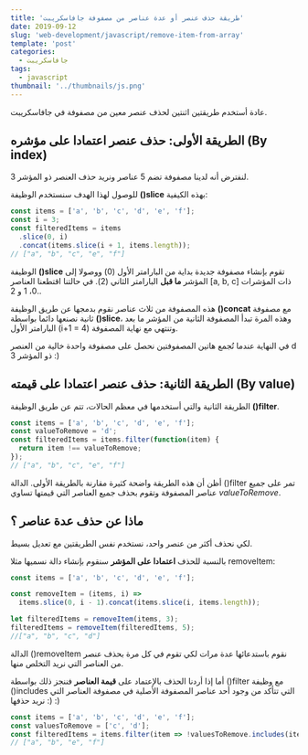 ```yaml
---
title: 'طريقة حذف عنصر أو عدة عناصر من مصفوفة جافاسكريبت'
date: 2019-09-12
slug: 'web-development/javascript/remove-item-from-array'
template: 'post'
categories:
  - جافاسكريبت
tags:
  - javascript
thumbnail: '../thumbnails/js.png'
---
```


عادة أستخدم طريقتين اثنتين لحذف عنصر معين من مصفوفة في جافاسكريبت.

## الطريقة الأولى: حذف عنصر اعتمادا على مؤشره (By index)

لنفترض أنه لدينا مصفوفة تضم 5 عناصر ونريد حذف العنصر ذو المؤشر 3.

للوصول لهذا الهدف سنستخدم الوظيفة **()slice** بهذه الكيفية:

```js
const items = ['a', 'b', 'c', 'd', 'e', 'f'];
const i = 3;
const filteredItems = items
  .slice(0, i)
  .concat(items.slice(i + 1, items.length));
// ["a", "b", "c", "e", "f"]
```

الوظيفة **()slice** تقوم بإنشاء مصفوفة جديدة بداية من البارامتر الأول (0) ووصولا إلى المؤشر **ما قبل** البارامتر الثاني (2). في حالتنا اقتطعنا العناصر [a, b, c] ذات المؤشرات .0، 1 و 2.

هذه المصفوفة من ثلاث عناصر نقوم بدمجها عن طريق الوظيفة **()concat** مع مصفوفة ثانية نصنعها دائما بواسطة **()slice**، وهذه المرة تبدأ المصفوفة الثانية من المؤشر ما بعد البارامتر الأول (i+1 = 4) وتنتهي مع نهاية المصفوفة.

في النهاية عندما تُجمع هاتين المصفوفتين نحصل على مصفوفة واحدة خالية من العنصر d ذو المؤشر 3 :)

## الطريقة الثانية: حذف عنصر اعتمادا على قيمته (By value)

الطريقة الثانية والتي أستخدمها في معظم الحالات، تتم عن طريق الوظيفة **()filter**.

```js
const items = ['a', 'b', 'c', 'd', 'e', 'f'];
const valueToRemove = 'd';
const filteredItems = items.filter(function(item) {
  return item !== valueToRemove;
});
// ["a", "b", "c", "e", "f"]
```

أظن أن هذه الطريقة واضحة كثيرة مقارنة بالطريقة الأولى. الدالة ()filter تمر على جميع عناصر المصفوفة وتقوم بحذف جميع العناصر التي قيمتها تساوي _valueToRemove_.

## ماذا عن حذف عدة عناصر ؟

لكي نحذف أكثر من عنصر واحد، نستخدم نفس الطريقتين مع تعديل بسيط.

بالنسبة للحذف **اعتمادا على المؤشر** سنقوم بإنشاء دالة نسميها مثلا removeItem:

```js
const items = ['a', 'b', 'c', 'd', 'e', 'f'];

const removeItem = (items, i) =>
  items.slice(0, i - 1).concat(items.slice(i, items.length));

let filteredItems = removeItem(items, 3);
filteredItems = removeItem(filteredItems, 5);
//["a", "b", "c", "d"]
```

الدالة ()removeItem نقوم باستدعائها عدة مرات لكي تقوم في كل مرة بحذف عنصر من العناصر التي نريد التخلص منها.

أما إذا أردنا الحذف بالإعتماد على **قيمة العناصر** فننجز ذلك بواسطة ()filter مع وظيفة ()includes التي تتأكد من وجود أحد عناصر المصفوفة الأصلية في مصفوفة العناصر التي نريد حذفها :) :)

```js
const items = ['a', 'b', 'c', 'd', 'e', 'f'];
const valuesToRemove = ['c', 'd'];
const filteredItems = items.filter(item => !valuesToRemove.includes(item));
// ["a", "b", "e", "f"]
```
